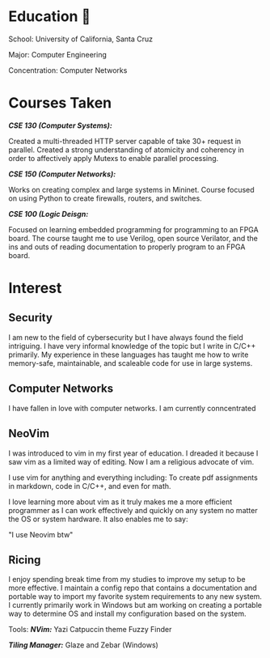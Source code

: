 # Education 🔭

School: University of California, Santa Cruz

Major: Computer Engineering

Concentration: Computer Networks

# Courses Taken

***CSE 130 (Computer Systems):***

Created a multi-threaded HTTP server capable of take 30+ request in parallel. Created a strong understanding of atomicity and coherency in order to affectively apply Mutexs to enable parallel processing.

***CSE 150 (Computer Networks):***

Works on creating complex and large systems in Mininet. Course focused on using Python to create firewalls, routers, and switches.

***CSE 100 (Logic Deisgn:***

Focused on learning embedded programming for programming to an FPGA board. The course taught me to use Verilog, open source Verilator, and the ins and outs of reading documentation to properly program to an FPGA board.

# Interest

## Security

I am new to the field of cybersecurity but I have always found the field intriguing. I have very informal knowledge of the topic but I write in C/C++ primarily. My experience in these languages has taught me how to write memory-safe, maintainable, and scaleable code for use in large systems.

## Computer Networks

I have fallen in love with computer networks. I am currently conncentrated 

## NeoVim

I was introduced to vim in my first year of education. I dreaded it because I saw vim as a limited way of editing. Now I am a religious advocate of vim.

I use vim for anything and everything including: To create pdf assignments in markdown, code in C/C++, and even for math.

I love learning more about vim as it truly makes me a more efficient programmer as I can work effectively and quickly on any system no matter the OS or system hardware. It also enables me to say:

"I use Neovim btw"

## Ricing

I enjoy spending break time from my studies to improve my setup to be more effective. I maintain a config repo that contains a documentation and portable way to import my favorite system requirements to any new system. I currently primarily work in Windows but am working on creating a portable way to determine OS and install my configuration based on the system.

Tools:
***NVim:***
    Yazi
    Catpuccin theme
    Fuzzy Finder

***Tiling Manager:***
    Glaze and Zebar (Windows)

<!--
**Contrerasv742/Contrerasv742** is a ✨ _special_ ✨ repository because its `README.md` (this file) appears on your GitHub profile.

Here are some ideas to get you started:

- 🔭 I’m currently working on ...
- 🌱 I’m currently learning ...
- 👯 I’m looking to collaborate on ...
- 🤔 I’m looking for help with ...
- 💬 Ask me about ...
- 📫 How to reach me: ...
- 😄 Pronouns: ...
- ⚡ Fun fact: ...
-->
